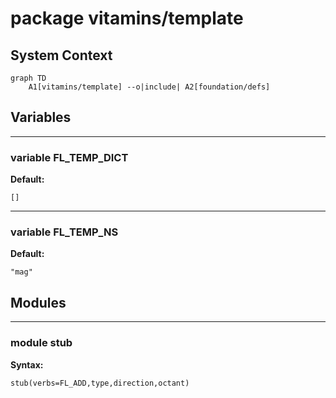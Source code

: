 # package vitamins/template


## System Context

```mermaid
graph TD
    A1[vitamins/template] --o|include| A2[foundation/defs]
```

## Variables


---

### variable FL_TEMP_DICT

__Default:__

    []

---

### variable FL_TEMP_NS

__Default:__

    "mag"

## Modules


---

### module stub

__Syntax:__

    stub(verbs=FL_ADD,type,direction,octant)

